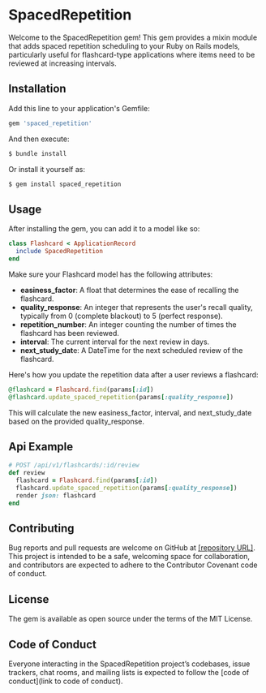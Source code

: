 # SpacedRepetition

Welcome to the SpacedRepetition gem! This gem provides a mixin module that adds spaced repetition scheduling to your Ruby on Rails models, particularly useful for flashcard-type applications where items need to be reviewed at increasing intervals.

## Installation

Add this line to your application's Gemfile:

```ruby
gem 'spaced_repetition'
```

And then execute:

```ruby
$ bundle install
```

Or install it yourself as:

```ruby
$ gem install spaced_repetition
```

## Usage

After installing the gem, you can add it to a model like so:

```ruby
class Flashcard < ApplicationRecord
  include SpacedRepetition
end
```

Make sure your Flashcard model has the following attributes:

- **easiness_factor**: A float that determines the ease of recalling the flashcard.
- **quality_response**: An integer that represents the user's recall quality, typically from 0 (complete blackout) to 5 (perfect response).
- **repetition_number**: An integer counting the number of times the flashcard has been reviewed.
- **interval**: The current interval for the next review in days.
- **next_study_dat**e: A DateTime for the next scheduled review of the flashcard.

Here's how you update the repetition data after a user reviews a flashcard:
```ruby
@flashcard = Flashcard.find(params[:id])
@flashcard.update_spaced_repetition(params[:quality_response])
```

This will calculate the new easiness_factor, interval, and next_study_date based on the provided quality_response.

## Api Example

```ruby
# POST /api/v1/flashcards/:id/review
def review
  flashcard = Flashcard.find(params[:id])
  flashcard.update_spaced_repetition(params[:quality_response])
  render json: flashcard
end
```

## Contributing
Bug reports and pull requests are welcome on GitHub at [[repository URL]](https://github.com/stefanomarch/spaced_repetition). This project is intended to be a safe, welcoming space for collaboration, and contributors are expected to adhere to the Contributor Covenant code of conduct.

## License
The gem is available as open source under the terms of the MIT License.

## Code of Conduct
Everyone interacting in the SpacedRepetition project’s codebases, issue trackers, chat rooms, and mailing lists is expected to follow the [code of conduct](link to code of conduct).
